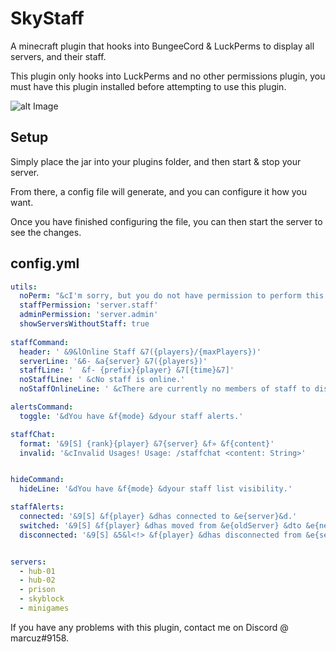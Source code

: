 # SkyStaff
A minecraft plugin that hooks into BungeeCord &amp; LuckPerms to display all servers, and their staff.

This plugin only hooks into LuckPerms and no other permissions plugin, you must have this plugin installed before attempting to use this plugin.

![alt Image](https://cdn.discordapp.com/attachments/892102571974619148/946077619831574589/Screenshot_1.png)

## Setup
Simply place the jar into your plugins folder, and then start & stop your server.

From there, a config file will generate, and you can configure it how you want.

Once you have finished configuring the file, you can then start the server to see the changes.

## config.yml

```yml
utils:
  noPerm: "&cI'm sorry, but you do not have permission to perform this command. Please contact the server administrators if you believe that this is in error."
  staffPermission: 'server.staff'
  adminPermission: 'server.admin'
  showServersWithoutStaff: true
  
staffCommand:
  header: ' &9&lOnline Staff &7({players}/{maxPlayers})'
  serverLine: '&6- &a{server} &7({players})'
  staffLine: '  &f- {prefix}{player} &7[{time}&7]'
  noStaffLine: ' &cNo staff is online.'
  noStaffOnlineLine: ' &cThere are currently no members of staff to display.'

alertsCommand:
  toggle: '&dYou have &f{mode} &dyour staff alerts.'

staffChat:
  format: '&9[S] {rank}{player} &7{server} &f» &f{content}'
  invalid: '&cInvalid Usages! Usage: /staffchat <content: String>'


hideCommand:
  hideLine: '&dYou have &f{mode} &dyour staff list visibility.'

staffAlerts:
  connected: '&9[S] &f{player} &dhas connected to &e{server}&d.'
  switched: '&9[S] &f{player} &dhas moved from &e{oldServer} &dto &e{newServer}&d!'
  disconnected: '&9[S] &5&l<!> &f{player} &dhas disconnected from &e{server}&d!'


servers:
  - hub-01
  - hub-02
  - prison
  - skyblock
  - minigames
```

If you have any problems with this plugin, contact me on Discord @ marcuz#9158.
